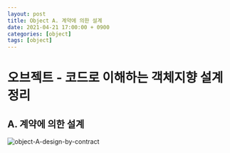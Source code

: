 ```yaml
---
layout: post
title: Object A. 계약에 의한 설계
date: 2021-04-21 17:00:00 + 0900
categories: [object]
tags: [object]
---
```

# 오브젝트 - 코드로 이해하는 객체지향 설계 정리
## A. 계약에 의한 설계

![object-A-design-by-contract](https://user-images.githubusercontent.com/13375810/115519053-cefde400-a2c3-11eb-84ca-9a478b003d25.png)